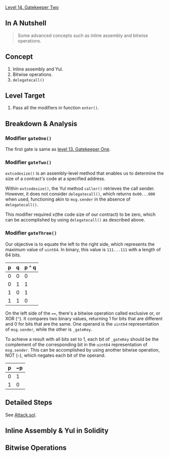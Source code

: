[Level 14. Gatekeeper Two](https://ethernaut.openzeppelin.com/level/0x0C791D1923c738AC8c4ACFD0A60382eE5FF08a23)

## In A Nutshell

> Some advanced concepts such as inline assembly and bitwise operations.

## Concept

1. Inline assembly and Yul.
2. Bitwise operations.
3. `delegatecall()`

## Level Target

1. Pass all the modifiers in function `enter()`.

## Breakdown & Analysis

### Modifier `gateOne()`
The first gate is same as [level 13. Gatekeeper One](https://github.com/timou0911/Ethernaut_Writeup/blob/main/13.%20Gatekeeper%20One%20%E2%98%85%E2%98%85%E2%98%85%E2%98%85%E2%98%86/README.md#modifier-gateone).

### Modifier `gateTwo()`
`extcodesize()` is an assembly-level method that enables us to determine the size of a contract's code at a specified address.

Within `extcodesize()`, the Yul method `caller()` retrieves the call sender. However, it does not consider `delegatecall()`, which returns `0x00...000` when used, functioning akin to `msg.sender` in the absence of `delegatecall()`.

This modifier required x(the code size of our contract) to be zero, which can be accomplished by using `delegatecall()` as described above.

### Modifier `gateThree()`
Our objective is to equate the left to the right side, which represents the maximum value of `uint64`. In binary, this value is `111...111` with a length of 64 bits.

| p | q | p ^ q |
| ---- | ---- | ---- |
| 0 | 0 | 0 |
| 0 | 1 | 1 |
| 1 | 0 | 1 |
| 1 | 1 | 0 |

On the left side of the `==`, there's a bitwise operation called exclusive or, or XOR (`^`). It compares two binary values, returning 1 for bits that are different and 0 for bits that are the same. One operand is the `uint64` representation of `msg.sender`, while the other is `_gateKey`.

To achieve a result with all bits set to 1, each bit of `_gateKey` should be the complement of the corresponding bit in the `uint64` representation of `msg.sender`. This can be accomplished by using another bitwise operation, NOT (`~`), which negates each bit of the operand.

| p | ~p |
| - | - |
| 0 | 1 |
| 1 | 0 |

## Detailed Steps

See [Attack.sol](https://github.com/timou0911/Ethernaut_Writeup/blob/main/14.%20Gatekeeper%20Two%20%E2%98%85%E2%98%85%E2%98%85%E2%98%86%E2%98%86/Attack.sol).

## Inline Assembly & Yul in Solidity



## Bitwise Operations

